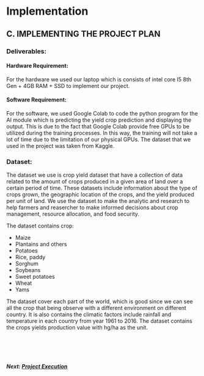 # Implementation

## C. IMPLEMENTING THE PROJECT PLAN

### Deliverables:

#### Hardware Requirement:
For the hardware we used our laptop which is consists of intel core I5 8th Gen + 4GB RAM + SSD to implement our project.


#### Software Requirement:
For the software, we used Google Colab to code the python program for the AI module which is predicting the yield crop prediction and displaying the output. This is due to the fact that Google Colab provide free GPUs to be utilized during the training processes. In this way, the training will not take a lot of time due to the limitation of our physical GPUs. The dataset that we used in the project was taken from Kaggle.

### Dataset:

  The dataset we use is crop yield dataset that have a collection of data related to the amount of crops produced in a given area of land over a certain period of time. These datasets include information about the type of crops grown, the geographic location of the crops, and the yield produced per unit of land. We use the dataset to make the analytic and research to help farmers and reasercher to make informed decisions about crop management, resource allocation, and food security.
  
  The dataset contains crop:
  
+ Maize
+ Plantains and others
+ Potatoes
+ Rice, paddy
+ Sorghum
+ Soybeans
+ Sweet potatoes
+ Wheat
+ Yams


 The dataset cover each part of the world, which is good since we can see all the crop that being observe with a different environment on different country. It is also contains the climatic factors include rainfall and temperature in each country from year 1961 to 2016. The dataset contains the crops yields production value with hg/ha as the unit.



<br><br><br>
##### Next: [Project Execution](D-PROJECT_EXECUTION.md)
